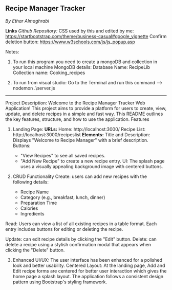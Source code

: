 ## Recipe Manager Tracker
*By Ethar Almaghrabi*

**Links**
*Github Repository:* 
CSS used by this and edited by me: https://startbootstrap.com/theme/business-casual#google_vignette
Confirm deletion button: https://www.w3schools.com/js/js_popup.asp 

Notes: 
1. To run this program you need to create a mongoDB and collection in your local machine
MongoDB details:
Database Name: RecipeLib
Collection name: Cooking_recipes

2. To run from visual studio: Go to the Terminal and run this command --> nodemon .\server.js
-----------------------------
Project Description:
Welcome to the Recipe Manager Tracker Web Application! This project aims to provide a platform for users to create, view, update, and delete recipes in a simple and fast way. This README outlines the key features, structure, and how to use the application.
Features
1. Landing Page:
**URLs:**
    Home: http://localhost:3000/
    Recipe List: http://localhost:3000/recipeslist
**Elements:**
Title and Description: Displays "Welcome to Recipe Manager" with a brief description.
Buttons:
    - "View Recipes" to see all saved recipes.
    - "Add New Recipe" to create a new recipe entry.
UI: The splash page uses a visually appealing background image with centered buttons.

2. CRUD Functionality
Create: users can add new recipes with the following details:
    - Recipe Name
    - Category (e.g., breakfast, lunch, dinner)
    - Preparation Time
    - Calories
    - Ingredients

Read: Users can view a list of all existing recipes in a table format.
    Each entry includes buttons for editing or deleting the recipe.

Update: can edit recipe details by clicking the "Edit" button.
Delete: can delete a recipe using a stylish confirmation modal that appears when clicking the "Delete" button.

3. Enhanced UI/UX:
The user interface has been enhanced for a polished look and better usability.
Centered Layout: At the landing page, Add and Edit recipe forms are centered for better user interaction which gives the home page a splash layout.
The application follows a consistent design pattern using Bootstrap's styling framework.
